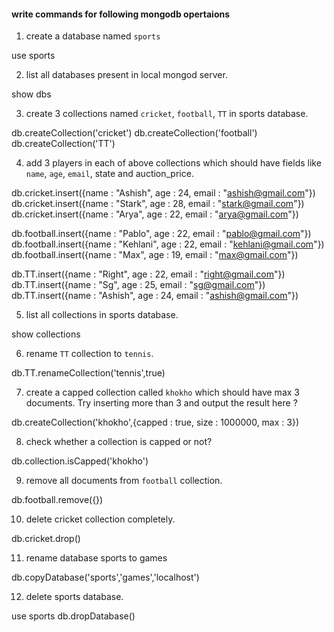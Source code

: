 #### write commands for following mongodb opertaions

1. create a database named `sports`

use sports

2. list all databases present in local mongod server.

show dbs

3. create 3 collections named `cricket`, `football`, `TT` in sports database.

db.createCollection('cricket')
db.createCollection('football')
db.createCollection('TT')

4. add 3 players in each of above collections which should have fields like `name`, `age`, `email`, state and auction_price.

db.cricket.insert({name : "Ashish", age : 24, email : "ashish@gmail.com"})
db.cricket.insert({name : "Stark", age : 28, email : "stark@gmail.com"})
db.cricket.insert({name : "Arya", age : 22, email : "arya@gmail.com"})

db.football.insert({name : "Pablo", age : 22, email : "pablo@gmail.com"})
db.football.insert({name : "Kehlani", age : 22, email : "kehlani@gmail.com"})
db.football.insert({name : "Max", age : 19, email : "max@gmail.com"})

db.TT.insert({name : "Right", age : 22,  email : "right@gmail.com"})
db.TT.insert({name : "Sg", age : 25,  email : "sg@gmail.com"})
db.TT.insert({name : "Ashish", age : 24,  email : "ashish@gmail.com"})

5. list all collections in sports database.

show collections

6. rename `TT` collection to `tennis`.

db.TT.renameCollection('tennis',true)

7. create a capped collection called `khokho` which should have max 3 documents.
  Try inserting more than 3 and output the result here ?

db.createCollection('khokho',{capped : true, size : 1000000, max : 3})

8. check whether a collection is capped or not?

db.collection.isCapped('khokho')

9. remove all documents from `football` collection.

db.football.remove({})

10. delete cricket collection completely.

db.cricket.drop()

11. rename database sports to games

db.copyDatabase('sports','games','localhost')

12. delete sports database. 

use sports
db.dropDatabase()

